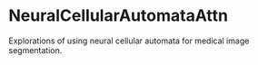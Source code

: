 # NeuralCellularAutomataAttn
Explorations of using neural cellular automata for medical image segmentation.
